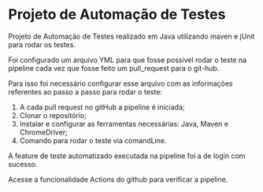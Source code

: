 # Projeto de Automação de Testes 
Projeto de Automação de Testes realizado em Java utilizando
maven e jUnit para rodar os testes. 

Foi configurado um arquivo YML para que fosse possível rodar o teste
na pipeline cada vez que fosse feito um pull_request para o git-hub. 

Para isso foi necessário configurar esse arquivo com as informações referentes
ao passo a passo para rodar o teste:

1) A cada pull request no gitHub a pipeline é iniciada;
2) Clonar o repositório;
3) Instalar e configurar as ferramentas necessárias: Java, Maven e ChromeDriver;
4) Comando para rodar o teste via comandLine. 

A feature de teste automatizado executada na pipeline foi a de login com sucesso. 

Acesse a funcionalidade Actions do github para verificar a pipeline. 


